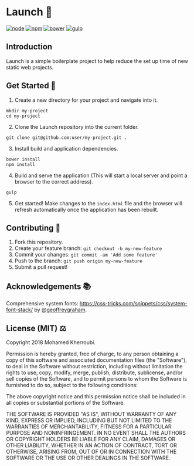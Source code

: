 # Launch 🚀

[![node](https://img.shields.io/badge/node-v9.2.1-green.svg)](https://nodejs.org/en/)
[![npm](https://img.shields.io/badge/npm-v5.6.0-blue.svg)](https://www.npmjs.com/)
[![bower](https://img.shields.io/badge/bower-1.8.2-yellow.svg)](https://bower.io/)
[![gulp](https://img.shields.io/badge/gulp-3.9.1-red.svg)](https://gulpjs.com/)

## Introduction

Launch is a simple boilerplate project to help reduce the set up time of new static web projects.

## Get Started 💾

1. Create a new directory for your project and navigate into it.

```
mkdir my-project
cd my-project
```

2. Clone the Launch repository into the current folder.

```
git clone git@github.com:user/my-project.git .
```

3. Install build and application dependencies.

```
bower install
npm install
```

4. Build and serve the application (This will start a local server and point a browser to the correct address).

```
gulp
```

5. Get started! Make changes to the `index.html` file and the browser will refresh automatically once the application has been rebuilt.

## Contributing 🎁

1. Fork this repository.
2. Create your feature branch: `git checkout -b my-new-feature`
3. Commit your changes: `git commit -am 'Add some feature'`
4. Push to the branch: `git push origin my-new-feature`
5. Submit a pull request!

## Acknowledgements 📚

Comprehensive system fonts: https://css-tricks.com/snippets/css/system-font-stack/ by [@geoffreygraham](https://twitter.com/geoffreygraham).

## License (MIT) ⚖️

Copyright 2018 Mohamed Kherroubi.

Permission is hereby granted, free of charge, to any person obtaining a copy of this software and associated documentation files (the "Software"), to deal in the Software without restriction, including without limitation the rights to use, copy, modify, merge, publish, distribute, sublicense, and/or sell copies of the Software, and to permit persons to whom the Software is furnished to do so, subject to the following conditions:

The above copyright notice and this permission notice shall be included in all copies or substantial portions of the Software.

THE SOFTWARE IS PROVIDED "AS IS", WITHOUT WARRANTY OF ANY KIND, EXPRESS OR IMPLIED, INCLUDING BUT NOT LIMITED TO THE WARRANTIES OF MERCHANTABILITY, FITNESS FOR A PARTICULAR PURPOSE AND NONINFRINGEMENT. IN NO EVENT SHALL THE AUTHORS OR COPYRIGHT HOLDERS BE LIABLE FOR ANY CLAIM, DAMAGES OR OTHER LIABILITY, WHETHER IN AN ACTION OF CONTRACT, TORT OR OTHERWISE, ARISING FROM, OUT OF OR IN CONNECTION WITH THE SOFTWARE OR THE USE OR OTHER DEALINGS IN THE SOFTWARE.
